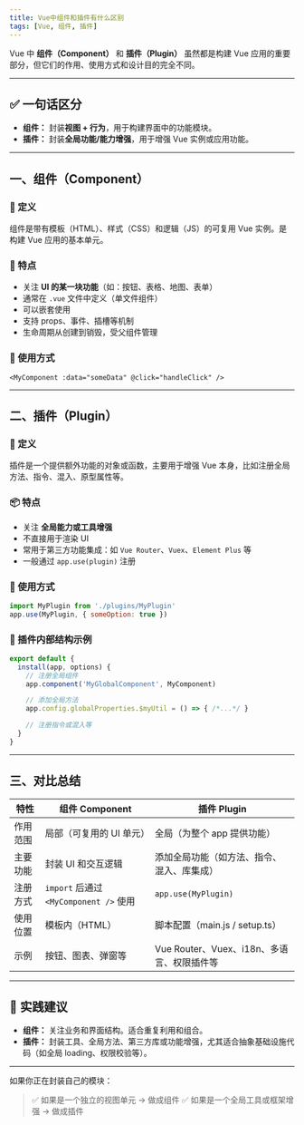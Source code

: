 ```yaml
---
title: Vue中组件和插件有什么区别
tags: [Vue, 组件, 插件]
---
```


Vue 中 **组件（Component）** 和 **插件（Plugin）** 虽然都是构建 Vue 应用的重要部分，但它们的作用、使用方式和设计目的完全不同。

---

## ✅ 一句话区分

* **组件：** 封装**视图 + 行为**，用于构建界面中的功能模块。
* **插件：** 封装**全局功能/能力增强**，用于增强 Vue 实例或应用功能。

---

## 一、组件（Component）

### 📌 定义

组件是带有模板（HTML）、样式（CSS）和逻辑（JS）的可复用 Vue 实例。是构建 Vue 应用的基本单元。

### 🧩 特点

* 关注 **UI 的某一块功能**（如：按钮、表格、地图、表单）
* 通常在 `.vue` 文件中定义（单文件组件）
* 可以嵌套使用
* 支持 props、事件、插槽等机制
* 生命周期从创建到销毁，受父组件管理

### 📌 使用方式

```vue
<MyComponent :data="someData" @click="handleClick" />
```

---

## 二、插件（Plugin）

### 📌 定义

插件是一个提供额外功能的对象或函数，主要用于增强 Vue 本身，比如注册全局方法、指令、混入、原型属性等。

### 📦 特点

* 关注 **全局能力或工具增强**
* 不直接用于渲染 UI
* 常用于第三方功能集成：如 `Vue Router`、`Vuex`、`Element Plus` 等
* 一般通过 `app.use(plugin)` 注册

### 📌 使用方式

```js
import MyPlugin from './plugins/MyPlugin'
app.use(MyPlugin, { someOption: true })
```

### 📌 插件内部结构示例

```js
export default {
  install(app, options) {
    // 注册全局组件
    app.component('MyGlobalComponent', MyComponent)

    // 添加全局方法
    app.config.globalProperties.$myUtil = () => { /*...*/ }

    // 注册指令或混入等
  }
}
```

---

## 三、对比总结

| 特性   | 组件 Component                      | 插件 Plugin                      |
| ---- | --------------------------------- | ------------------------------ |
| 作用范围 | 局部（可复用的 UI 单元）                    | 全局（为整个 app 提供功能）               |
| 主要功能 | 封装 UI 和交互逻辑                       | 添加全局功能（如方法、指令、混入、库集成）          |
| 注册方式 | `import` 后通过 `<MyComponent />` 使用 | `app.use(MyPlugin)`            |
| 使用位置 | 模板内（HTML）                         | 脚本配置（main.js / setup.ts）       |
| 示例   | 按钮、图表、弹窗等                         | Vue Router、Vuex、i18n、多语言、权限插件等 |

---

## 🧠 实践建议

* **组件：** 关注业务和界面结构。适合重复利用和组合。
* **插件：** 封装工具、全局方法、第三方库或功能增强，尤其适合抽象基础设施代码（如全局 loading、权限校验等）。

---

如果你正在封装自己的模块：

> ✅ 如果是一个独立的视图单元 → 做成组件
> ✅ 如果是一个全局工具或框架增强 → 做成插件
